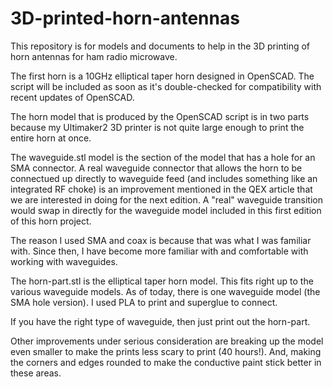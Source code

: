 # 3D-printed-horn-antennas
This repository is for models and documents to help in the 3D printing of horn antennas for ham radio microwave. 

The first horn is a 10GHz elliptical taper horn designed in OpenSCAD. The script will be included as soon as it's double-checked for compatibility with recent updates of OpenSCAD. 

The horn model that is produced by the OpenSCAD script is in two parts because my Ultimaker2 3D printer is not quite large enough to print the entire horn at once.

The waveguide.stl model is the section of the model that has a hole for an SMA connector. A real waveguide connector that allows the horn to be connectued up directly to waveguide feed (and includes something like an integrated RF choke) is an improvement mentioned in the QEX article that we are interested in doing for the next edition. A "real" waveguide transition would swap in directly for the waveguide model included in this first edition of this horn project. 

The reason I used SMA and coax is because that was what I was familiar with. Since then, I have become more familiar with and comfortable with working with waveguides. 

The horn-part.stl is the elliptical taper horn model. This fits right up to the various waveguide models. As of today, there is one waveguide model (the SMA hole version). I used PLA to print and superglue to connect. 

If you have the right type of waveguide, then just print out the horn-part. 

Other improvements under serious consideration are breaking up the model even smaller to make the prints less scary to print (40 hours!). 
And, making the corners and edges rounded to make the conductive paint stick better in these areas. 
